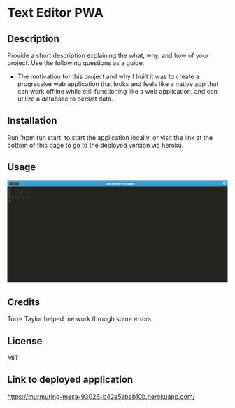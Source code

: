 # Text Editor PWA

## Description

Provide a short description explaining the what, why, and how of your project. Use the following questions as a guide:

- The motivation for this project and why I built it was to create a progressive web application that looks and feels
like a native app that can work offline while still functioning like a web application, and can utilize a database
to persist data.

## Installation

Run 'npm run start' to start the application locally, or visit the link at the bottom of this page to go to the deployed version via heroku.

## Usage


![jate image](./jate-screen-shot.png)


## Credits

Torre Taylor helped me work through some errors.

## License

MIT

## Link to deployed application

https://murmuring-mesa-93026-b42e5abab10b.herokuapp.com/